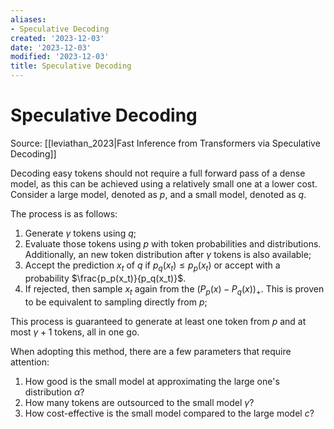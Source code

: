 ```yaml
---
aliases:
- Speculative Decoding
created: '2023-12-03'
date: '2023-12-03'
modified: '2023-12-03'
title: Speculative Decoding
---
```


# Speculative Decoding

Source: [[leviathan_2023|Fast Inference from Transformers via Speculative Decoding]]

Decoding easy tokens should not require a full forward pass of a dense model, as this can be achieved using a relatively small one at a lower cost. Consider a large model, denoted as $p$, and a small model, denoted as $q$.

The process is as follows:
1. Generate $\gamma$ tokens using $q$;
2. Evaluate those tokens using $p$ with token probabilities and distributions. Additionally, an new token distribution after $\gamma$ tokens is also available;
3. Accept the prediction $x_t$ of $q$ if $p_q(x_t) \le p_p(x_t)$ or accept with a probability $\frac{p_p(x_t)}{p_q(x_t)}$.
4. If rejected, then sample $x_t$ again from the $(P_p(x) - P_q(x))_+$. This is proven to be equivalent to sampling directly from $p$;

This process is guaranteed to generate at least one token from $p$ and at most $\gamma + 1$ tokens, all in one go.

When adopting this method, there are a few parameters that require attention:
1. How good is the small model at approximating the large one's distribution $\alpha$?
2. How many tokens are outsourced to the small model $\gamma$?
3. How cost-effective is the small model compared to the large model $c$?